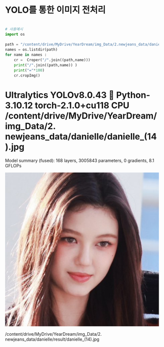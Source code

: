 # YOLO를 통한 이미지 전처리


```python

# 사용예시
import os

path = "/content/drive/MyDrive/YearDream/img_Data/2.newjeans_data/danielle"
names = os.listdir(path)
for name in names :
    cr =  Croper("/".join((path,name)))
    print("/".join((path,name)) )
    print("="*100)
    cr.cropImg()

```

Ultralytics YOLOv8.0.43 🚀 Python-3.10.12 torch-2.1.0+cu118 CPU
/content/drive/MyDrive/YearDream/img_Data/2. newjeans_data/danielle/danielle_(14).jpg
====================================================================================================
Model summary (fused): 168 layers, 3005843 parameters, 0 gradients, 8.1 GFLOPs

![result](image.png)

/content/drive/MyDrive/YearDream/img_Data/2. newjeans_data/danielle/result/danielle_(14).jpg